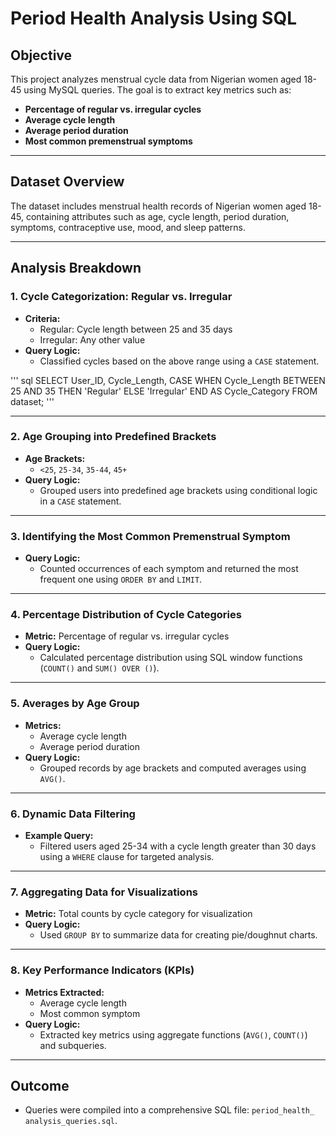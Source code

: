 
# Period Health Analysis Using SQL

## **Objective**
This project analyzes menstrual cycle data from Nigerian women aged 18-45 using MySQL queries. The goal is to extract key metrics such as:
- **Percentage of regular vs. irregular cycles**  
- **Average cycle length**  
- **Average period duration**  
- **Most common premenstrual symptoms**  

---

## **Dataset Overview**
The dataset includes menstrual health records of Nigerian women aged 18-45, containing attributes such as age, cycle length, period duration, symptoms, contraceptive use, mood, and sleep patterns.

---

## **Analysis Breakdown**

### **1. Cycle Categorization: Regular vs. Irregular**
- **Criteria:**  
  - Regular: Cycle length between 25 and 35 days  
  - Irregular: Any other value  
- **Query Logic:**  
  - Classified cycles based on the above range using a `CASE` statement.

''' sql 
SELECT User_ID, 
       Cycle_Length, 
       CASE 
         WHEN Cycle_Length BETWEEN 25 AND 35 THEN 'Regular' 
         ELSE 'Irregular' 
       END AS Cycle_Category
FROM dataset;
'''

---

### **2. Age Grouping into Predefined Brackets**
- **Age Brackets:**  
  - `<25`, `25-34`, `35-44`, `45+`  
- **Query Logic:**  
  - Grouped users into predefined age brackets using conditional logic in a `CASE` statement.  

---

### **3. Identifying the Most Common Premenstrual Symptom**
- **Query Logic:**  
  - Counted occurrences of each symptom and returned the most frequent one using `ORDER BY` and `LIMIT`.  

---

### **4. Percentage Distribution of Cycle Categories**
- **Metric:** Percentage of regular vs. irregular cycles  
- **Query Logic:**  
  - Calculated percentage distribution using SQL window functions (`COUNT()` and `SUM() OVER ()`).  

---

### **5. Averages by Age Group**
- **Metrics:**  
  - Average cycle length  
  - Average period duration  
- **Query Logic:**  
  - Grouped records by age brackets and computed averages using `AVG()`.  

---

### **6. Dynamic Data Filtering**
- **Example Query:**  
  - Filtered users aged 25-34 with a cycle length greater than 30 days using a `WHERE` clause for targeted analysis.  

---

### **7. Aggregating Data for Visualizations**
- **Metric:** Total counts by cycle category for visualization  
- **Query Logic:**  
  - Used `GROUP BY` to summarize data for creating pie/doughnut charts.  

---

### **8. Key Performance Indicators (KPIs)**
- **Metrics Extracted:**  
  - Average cycle length  
  - Most common symptom  
- **Query Logic:**  
  - Extracted key metrics using aggregate functions (`AVG()`, `COUNT()`) and subqueries.  

---

## **Outcome**
- Queries were compiled into a comprehensive SQL file: `period_health_ analysis_queries.sql`.  


